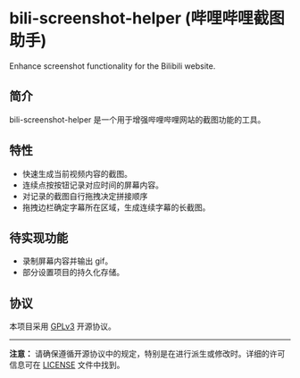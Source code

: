 # bili-screenshot-helper (哔哩哔哩截图助手)

Enhance screenshot functionality for the Bilibili website.

## 简介

bili-screenshot-helper 是一个用于增强哔哩哔哩网站的截图功能的工具。

## 特性

- 快速生成当前视频内容的截图。
- 连续点按按钮记录对应时间的屏幕内容。
- 对记录的截图自行拖拽决定拼接顺序
- 拖拽边栏确定字幕所在区域，生成连续字幕的长截图。

## 待实现功能

- 录制屏幕内容并输出 gif。
- 部分设置项目的持久化存储。

## 协议

本项目采用 [GPLv3](https://www.gnu.org/licenses/gpl-3.0.html) 开源协议。

---

**注意：** 请确保遵循开源协议中的规定，特别是在进行派生或修改时。详细的许可信息可在 [LICENSE](LICENSE) 文件中找到。
